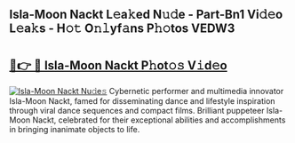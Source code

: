 ## Isla-Moon Nackt L𝚎a𝚔ed N𝚞𝚍e - Part-Bn1 Vi𝚍𝚎o L𝚎a𝚔s - H𝚘𝚝 O𝚗𝚕yf𝚊ns P𝚑𝚘tos VEDW3

# <h2><a href="http://kf0upbp.oniu.top/?m=Isla-Moon+Nackt">🔗👉 🔴 Isla-Moon Nackt P𝚑ot𝚘𝚜 V𝚒d𝚎o</a></h2>

[![Isla-Moon Nackt Nu𝚍e𝚜](https://i.imgur.com/0qMVB7G.gif)](http://kf0upbp.oniu.top/?m=Isla-Moon+Nackt)
Cybernetic performer and multimedia innovator Isla-Moon Nackt, famed for disseminating dance and lifestyle inspiration through viral dance sequences and compact films. Brilliant puppeteer Isla-Moon Nackt, celebrated for their exceptional abilities and accomplishments in bringing inanimate objects to life.  
